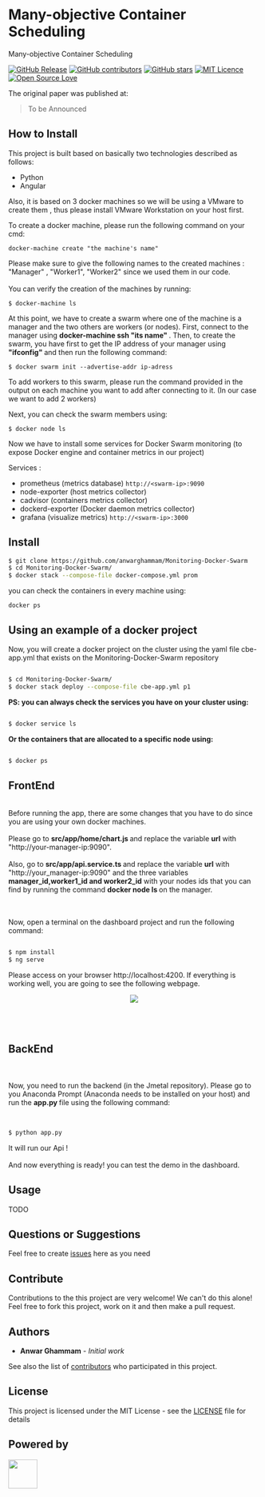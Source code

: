 # Many-objective Container Scheduling

Many-objective Container Scheduling

[![GitHub Release](https://img.shields.io/github/release/iselab-dearborn/many-objective-container-scheduling.svg)](https://github.com/iselab-dearborn/many-objective-container-scheduling/releases/latest)
[![GitHub contributors](https://img.shields.io/github/contributors/iselab-dearborn/many-objective-container-scheduling.svg)](https://github.com/iselab-dearborn/many-objective-container-scheduling/graphs/contributors)
[![GitHub stars](https://img.shields.io/github/stars/iselab-dearborn/many-objective-container-scheduling.svg)](https://github.com/iselab-dearborn/many-objective-container-scheduling)
[![MIT Licence](https://badges.frapsoft.com/os/mit/mit.svg?v=103)](https://opensource.org/licenses/mit-license.php)
[![Open Source Love](https://badges.frapsoft.com/os/v1/open-source.svg?v=103)](https://github.com/ellerbrock/open-source-badges/)

The original paper was published at:

> To be Announced 

## How to Install

This project is built based on basically two technologies described as follows:
* Python
* Angular 

Also, it is based on 3 docker machines so we will be using a VMware to create them , thus please install VMware Workstation on your host first.

To create a docker machine, please run the following command on your cmd:
```
docker-machine create "the machine's name" 
```
Please make sure to give the following names to the created machines : "Manager" , "Worker1", "Worker2" since we used them in our code.
<br> </br>
You can verify the creation of the machines by running:
```
$ docker-machine ls
```

At this point, we have to create a swarm where one of the machine is a manager and the two others are workers (or nodes).
First, connect to the manager using <strong> docker-machine ssh "its name" </strong> .
Then, to create the swarm, you have first to get the IP address of your manager using <strong> "ifconfig" </strong> and then run the following command:
```
$ docker swarm init --advertise-addr ip-adress
```
To add workers to this swarm, please run the command provided in the output on each machine you want to add after connecting to it. (In our case we want to add 2 workers)

Next, you can check the swarm members using:
```
$ docker node ls
```

Now we have to install some services for Docker Swarm monitoring (to expose Docker engine and container metrics in our project)

<p> Services :</p> 

* prometheus (metrics database) `http://<swarm-ip>:9090`
* node-exporter (host metrics collector)
* cadvisor (containers metrics collector)
* dockerd-exporter (Docker daemon metrics collector)
* grafana (visualize metrics) `http://<swarm-ip>:3000`
    
## Install
```bash
$ git clone https://github.com/anwarghammam/Monitoring-Docker-Swarm
$ cd Monitoring-Docker-Swarm/
$ docker stack --compose-file docker-compose.yml prom
```
you can check the containers in every machine using: 

```
docker ps
```
## Using an example of a docker project
Now, you will create a docker project on the cluster using the yaml file cbe-app.yml that exists on the Monitoring-Docker-Swarm repository 
```bash

$ cd Monitoring-Docker-Swarm/
$ docker stack deploy --compose-file cbe-app.yml p1
```
<strong> PS: you can always check the services you have on your cluster using: </strong>

```bash

$ docker service ls

```
<strong> Or the containers that are allocated to a specific node using: </strong>

```bash

$ docker ps

```
## FrontEnd
<br>
Before running the app, there are some changes that you have to do since you are using your own docker machines.
<br> </br>
Please go to <strong> src/app/home/chart.js </strong> and replace the variable <strong> url</strong> with "http://your-manager-ip:9090".
 <br> </br>   
Also, go to <strong> src/app/api.service.ts </strong> and replace the variable <strong> url</strong> with "http://your_manager-ip:9090" and the three variables <strong> manager_id,worker1_id and worker2_id</strong> with your nodes ids that you can find by running the command <strong> docker node ls </strong> on the manager. 

 <br/><br/>
Now, open a terminal on the dashboard project and run the following command:
```bash

$ npm install
$ ng serve 
```
Please access on your browser http://localhost:4200. If everything is working well, you are going to see the following webpage.

<div align="center">
    <kbd>
        <img src="https://github.com/iselab-dearborn/many-objective-container-scheduling/blob/main/screenshots/dashboard.png"/>
    </kbd>
    <br/><br/>
</div>
<br> </br>

## BackEnd
<br> </br>
Now, you need to run the backend (in the Jmetal repository). Please go to you Anaconda Prompt (Anaconda needs to be installed on your host) and run the <strong> app.py </strong> file using the following command:
<br> </br>
```bash

$ python app.py
```

It will run our Api !
<br></br>
And now everything is ready! you can test the demo in the dashboard.

## Usage

TODO

## Questions or Suggestions

Feel free to create <a href="https://github.com/iselab-dearborn/many-objective-container-scheduling/issues">issues</a> here as you need

## Contribute

Contributions to the this project are very welcome! We can't do this alone! Feel free to fork this project, work on it and then make a pull request.

## Authors

* **Anwar Ghammam** - *Initial work*

See also the list of [contributors](https://github.com/iselab-dearborn/many-objective-container-scheduling/graphs/contributors) who participated in this project.

## License

This project is licensed under the MIT License - see the [LICENSE](LICENSE) file for details

## Powered by

<p float="left">
    <img src="https://user-images.githubusercontent.com/114015/77862143-99351b80-71e7-11ea-84b2-62038634f314.png" height="58px"/>
</p>
